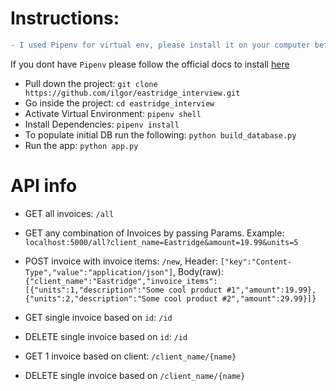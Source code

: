 # Instructions:

```diff
- I used Pipenv for virtual env, please install it on your computer before doing anything
```
If you dont have `Pipenv` please follow the official docs to install [here](https://pypi.org/project/pipenv/)




- Pull down the project: `git clone https://github.com/ilgor/eastridge_interview.git`
- Go inside the project: `cd eastridge_interview`
- Activate Virtual Environment: `pipenv shell`
- Install Dependencies: `pipenv install`
- To populate initial DB run the following: `python build_database.py`
- Run the app: `python app.py`


# API info
- GET all invoices: `/all`
- GET any combination of Invoices by passing Params. Example: `localhost:5000/all?client_name=Eastridge&amount=19.99&units=5`

- POST invoice with invoice items: `/new`, Header: `["key":"Content-Type","value":"application/json"]`, Body(raw): `{"client_name":"Eastridge","invoice_items":[{"units":1,"description":"Some cool product #1","amount":19.99},{"units":2,"description":"Some cool product #2","amount":29.99}]}`

- GET single invoice based on `id`: `/id`
- DELETE single invoice based on `id`: `/id`

- GET 1 invoice based on client: `/client_name/{name}`
- DELETE single invoice based on `/client_name/{name}`
